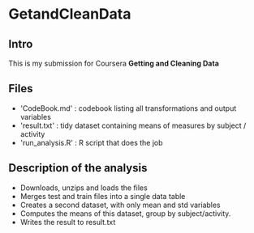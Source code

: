 # GetandCleanData

## Intro
This is my submission for Coursera **Getting and Cleaning Data**

## Files
* 'CodeBook.md' : codebook listing all transformations and output variables
* 'result.txt' : tidy dataset containing means of measures by subject / activity
* 'run_analysis.R' : R script that does the job


## Description of the analysis 
* Downloads, unzips and loads the files
* Merges test and train files into a single data table
* Creates a second dataset, with only mean and std variables
* Computes the means of this dataset, group by subject/activity.
* Writes the result to result.txt
